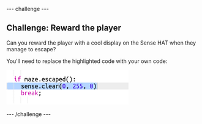 \--- challenge \---

## Challenge: Reward the player

Can you reward the player with a cool display on the Sense HAT when they manage to escape?

You'll need to replace the highlighted code with your own code:

![צילום מסך](images/compass-reward.png)

\--- /challenge \---